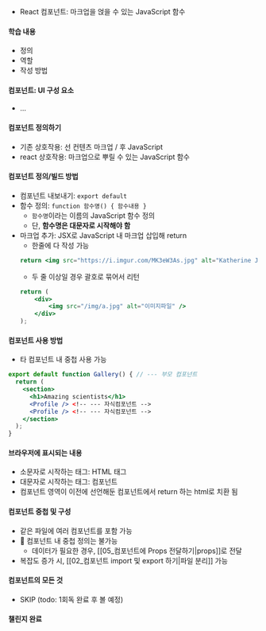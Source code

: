 - React 컴포넌트: 마크업을 얹을 수 있는 JavaScript 함수

#### 학습 내용
- 정의
- 역할
- 작성 방법

#### 컴포넌트: UI 구성 요소
- ...

#### 컴포넌트 정의하기
- 기존 상호작용: 선 컨텐츠 마크업 / 후 JavaScript 
- react 상호작용: 마크업으로 뿌릴 수 있는 JavaScript 함수

#### 컴포넌트 정의/빌드 방법
- 컴포넌트 내보내기: `export default`
- 함수 정의: `function 함수명() { 함수내용 }`
	- `함수명`이라는 이름의 JavaScript 함수 정의
	- 단, **함수명은 대문자로 시작해야 함**
- 마크업 추가: JSX로 JavaScript 내 마크업 삽입해 return
	- 한줄에 다 작성 가능
	```jsx
	return <img src="https://i.imgur.com/MK3eW3As.jpg" alt="Katherine Johnson" />;
	```
	- 두 줄 이상일 경우 괄호로 묶어서 리턴
	```jsx
	return (  
		<div>  
			<img src="/img/a.jpg" alt="이미지파일" />  
		</div>  
	);
	```

#### 컴포넌트 사용 방법
- 타 컴포넌트 내 중첩 사용 가능
```jsx
export default function Gallery() { // --- 부모 컴포넌트
  return (
    <section>
      <h1>Amazing scientists</h1>
      <Profile /> <!-- --- 자식컴포넌트 -->
      <Profile /> <!-- --- 자식컴포넌트 -->
    </section>
  );
}
```

#### 브라우저에 표시되는 내용
- 소문자로 시작하는 태그: HTML 태그
- 대문자로 시작하는 태그: 컴포넌트
- 컴포넌트 영역이 이전에 선언해둔 컴포넌트에서 return 하는 html로 치환 됨

#### 컴포넌트 중첩 및 구성
- 같은 파일에 여러 컴포넌트를 포함 가능
- 🚨 컴포넌트 내 중첩 정의는 불가능
	- 데이터가 필요한 경우, [[05_컴포넌트에 Props 전달하기|props]]로 전달
- 복잡도 증가 시, [[02_컴포넌트 import 및 export 하기|파일 분리]] 가능 

#### 컴포넌트의 모든 것
- SKIP (todo: 1회독 완료 후 볼 예정)

#### 챌린지 완료
